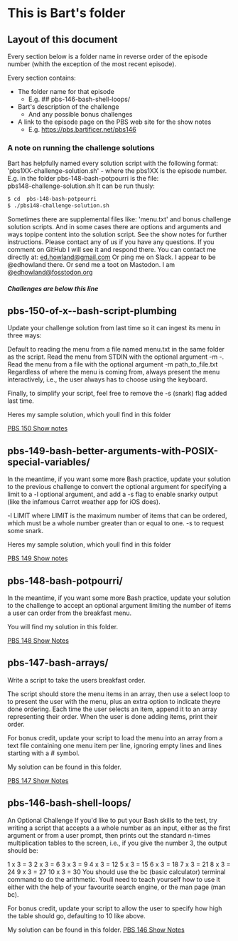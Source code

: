 # This is Bart's folder

## Layout of this document

Every section below is a folder name in reverse order of the episode number
(whith the exception of the most recent episode). 

Every section contains:

- The folder name for that episode
  * E.g. ## pbs-146-bash-shell-loops/
- Bart's description of the challenge
  * And any possible bonus challenges
- A link to the episode page on the PBS web site for the show notes
  * E.g. https://pbs.bartificer.net/pbs146

### A note on running the challenge solutions

Bart has helpfully named every solution  script with the following format:
 'pbs1XX-challenge-solution.sh' - where the pbs1XX is the  episode number.
E.g. in the folder pbs-148-bash-potpourri is the file:  
pbs148-challenge-solution.sh
It can be run thusly:

```bash
$ cd  pbs-148-bash-potpourri
$ ./pbs148-challenge-solution.sh
```

Sometimes there are supplemental files like: 'menu.txt' and bonus challenge 
solution scripts. And in some cases there are options and arguments  and ways 
topipe content into the solution script.
See the show notes for further instructions.
Please contact any of us if you have any questions. If you comment on GitHub I
will see it and respond there.  You can contact me directly at:
ed.howland@gmail.com
Or ping me on Slack. I appear to be @edhowland there.
Or send me a toot on Mastodon. I am @edhowland@fosstodon.org




##### Challenges are below this line

##  pbs-150-of-x--bash-script-plumbing

Update your challenge solution from last time so it can ingest its menu in three ways:

Default to reading the menu from a file named menu.txt in the same folder as the script.
Read the menu from STDIN with the optional argument -m -.
Read the menu from a file with the optional argument -m path_to_file.txt
Regardless of where the menu is coming from, always present the menu interactively, i.e., the user always has to choose using the keyboard.

Finally, to simplify your script, feel free to remove the -s (snark) flag added last time.

Heres my sample solution, which youll find in this folder

[PBS 150 Show notes](https://pbs.bartificer.net/pbs150)

## pbs-149-bash-better-arguments-with-POSIX-special-variables/

In the meantime, if you want some more Bash practice, update your solution to the previous challenge to convert the optional argument for specifying a limit to a -l optional argument, and add a -s flag to enable snarky output (like the infamous Carrot weather app for iOS does).

-l LIMIT where LIMIT is the maximum number of items that can be ordered, which must be a whole number greater than or equal to one.
-s to request some snark.

Heres my sample solution, which youll find in this folder

[PBS 149 Show notes](https://pbs.bartificer.net/pbs149)


## pbs-148-bash-potpourri/

In the meantime, if you want some more Bash practice, update your solution to the challenge to accept an optional argument limiting the number of items a user can order from the breakfast menu.

You will find my solution in this folder.

[PBS 148 Show Notes](https://pbs.bartificer.net/pbs148)

## pbs-147-bash-arrays/

Write a script to take the users breakfast order.

The script should store the menu items in an array, then use a select loop to to present the user with the menu, plus an extra option to indicate theyre done ordering. Each time the user selects an item, append it to an array representing their order. When the user is done adding items, print their order.

For bonus credit, update your script to load the menu into an array from a text file containing one menu item per line, ignoring empty lines and lines starting with a # symbol.

My solution can be found in this folder.

[PBS 147 Show Notes](https://pbs.bartificer.net/pbs147)


## pbs-146-bash-shell-loops/

An Optional Challenge
If you'd like to put your Bash skills to the test, try writing a script that accepts a a whole number as an input, either as the first argument or from a user prompt, then prints out the standard n-times multiplication tables to the screen, i.e., if you give the number 3, the output should be:

1 x 3 = 3
2 x 3 = 6
3 x 3 = 9
4 x 3 = 12
5 x 3 = 15
6 x 3 = 18
7 x 3 = 21
8 x 3 = 24
9 x 3 = 27
10 x 3 = 30
You should use the bc (basic calculator) terminal command to do the arithmetic. Youll need to teach yourself how to use it either with the help of your favourite search engine, or the man page (man bc).

For bonus credit, update your script to allow the user to specify how high the table should go, defaulting to 10 like above.


My solution can be found in this folder.
[PBS 146 Show Notes](https://pbs.bartificer.net/pbs146)
